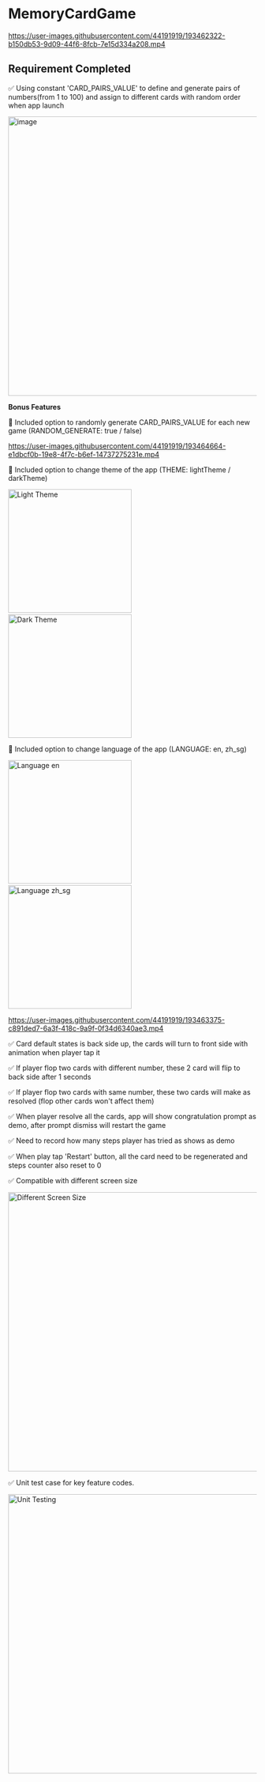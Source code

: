# MemoryCardGame
https://user-images.githubusercontent.com/44191919/193462322-b150db53-9d09-44f6-8fcb-7e15d334a208.mp4

## Requirement Completed
✅ Using constant 'CARD_PAIRS_VALUE' to define and generate pairs of numbers(from 1 to 100) and assign to different cards with random order when app launch
  
  <img width="565" alt="image" src="https://user-images.githubusercontent.com/44191919/193459939-a8cae213-234d-4758-96bf-e4a46b3ec7fc.png">
  
  <b>Bonus Features</b>
  
  🎁 Included option to randomly generate CARD_PAIRS_VALUE for each new game (RANDOM_GENERATE: true / false)
  
  https://user-images.githubusercontent.com/44191919/193464664-e1dbcf0b-19e8-4f7c-b6ef-14737275231e.mp4
  
  🎁 Included option to change theme of the app (THEME: lightTheme / darkTheme)
  
  <div>
    <img width="250" alt="Light Theme" src="https://user-images.githubusercontent.com/44191919/193462888-6816e12c-4916-4670-a467-c104228bbf8a.png" />
    &nbsp;&nbsp;&nbsp;
    <img width="250" alt="Dark Theme" src="https://user-images.githubusercontent.com/44191919/193462348-2046ac7b-354a-45c7-92b5-4c56112de41c.png" />
  </div>
  
  🎁 Included option to change language of the app (LANGUAGE: en, zh_sg)
  
  <div>
    <img width="250" alt="Language en" src="https://user-images.githubusercontent.com/44191919/193463802-b74b35c3-941c-4397-b15e-2cd9677772db.png" />
    &nbsp;&nbsp;&nbsp;
    <img width="250" alt="Language zh_sg" src="https://user-images.githubusercontent.com/44191919/193463100-352a0d0b-83f8-4b5d-b060-7cd718694e2f.png" />
  </div>
  
  https://user-images.githubusercontent.com/44191919/193463375-c891ded7-6a3f-418c-9a9f-0f34d6340ae3.mp4


✅ Card default states is back side up, the cards will turn to front side with animation when player tap it

✅ If player flop two cards with different number, these 2 card will flip to back side after 1 seconds

✅ If player flop two cards with same number, these two cards will make as resolved (flop other cards won't affect them)

✅ When player resolve all the cards, app will show congratulation prompt as demo, after prompt dismiss will restart the game

✅ Need to record how many steps player has tried as shows as demo

✅ When play tap 'Restart' button, all the card need to be regenerated and steps counter also reset to 0

✅ Compatible with different screen size

  <img width="565" alt="Different Screen Size" src="https://user-images.githubusercontent.com/44191919/193463959-aea6b1c1-7260-46dc-87db-0b43da03bf2e.png" />

✅ Unit test case for key feature codes.

  <img width="565" alt="Unit Testing" src="https://user-images.githubusercontent.com/44191919/193464094-8c6ddd5c-2402-495a-824a-24acc5fe1188.png">

